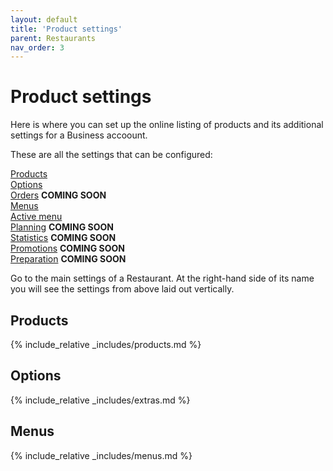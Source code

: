 ```yaml
---
layout: default
title: 'Product settings'
parent: Restaurants
nav_order: 3
---
```

# Product settings

<div class="alert alert-info" role="alert">
Here is where you can set up the online listing of products and its additional settings for a Business accoount.</div>

These are all the settings that can be configured: 

[<span><i class="fa fa-database" aria-hidden="true"></i> Products</span>](#-products)  
[<span><i class="fa fa-sliders" aria-hidden="true"></i> Options</span>](#-options)  
[<span><i class="fa fa-cube" aria-hidden="true"></i> Orders</span>]() **COMING SOON**  
[<span><i class="fa fa-list" aria-hidden="true"></i> Menus</span>](#-menus)   
[<span><i class="fa fa-cutlery" aria-hidden="true"></i> Active menu</span>](#-active-menu)  
[<span><i class="fa fa-clock-o" aria-hidden="true"></i> Planning</span>]() **COMING SOON**  
[<span><i class="fa fa-bar-chart" aria-hidden="true"></i> Statistics</span>]() **COMING SOON**  
[<span><i class="fa fa-percent" aria-hidden="true"></i> Promotions</span>]() **COMING SOON**  
[<span><i class="fa fa-clock-o" aria-hidden="true"></i> Preparation</span>]() **COMING SOON**  

Go to the main settings of a Restaurant. At the right-hand side of its name you will see the settings from above laid out vertically.

## <i class="fa fa-database"></i> Products

{% include_relative _includes/products.md %}

## <i class="fa fa-sliders"></i> Options

{% include_relative _includes/extras.md %}

## <i class="fa fa-list"></i> Menus

{% include_relative _includes/menus.md %}

